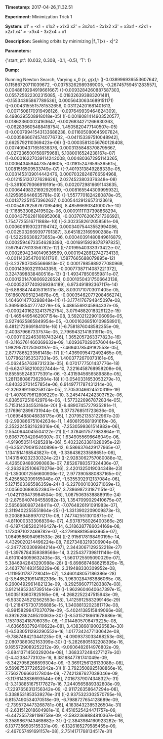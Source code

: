 **Timestamp:** 2017-04-26_11.32.51

**Experiment:** Minimization Trick 1

**System:**
x1' = -x1 + x1*x2 + x1*x3 
x2' = 3*x2*x4 - 2*x1*x2 
x3' = x3*x4 - x3*x1 + x2*x1 
x4' = -x3*x4 - 3*x2*x4 + x1 


**Description:** Seeking orbits by minimizing |f_T(x) - x|^2

**Parameters:**

{'start_pt': (0.032, 0.308, -0.1, -0.5), 'T': 1}

**Dump:**

Running Newton Search, Varying x_0
*(x, g(x)):*
([-0.038996936553607642, 0.11586720711039672, -0.03753262989369005, -0.26745759451283557], 0.0048819294919661667)
([-0.0093284260887587303, 0.055725622302315085, -0.018326393883201481, -0.15534395867789536], 0.00056430634689151171)
([-0.0043155515781532656, 0.031124201681401613, -0.0071508170919498126, -0.097649939464824309], 8.4986395508918018e-05)
([-0.0018081414903520577, 0.018623600024163647, -0.0026834271266630363, -0.062836605488418754], 1.4505820477140507e-05)
([-0.00079941543133688238, 0.011605080645907824, -0.00058660745740776732, -0.041153397510048942], 2.6625792110369423e-06)
([-0.00035813056760128408, 0.0074094371651636376, 0.00031358483708795667, -0.027236500158975968], 5.1080016524238167e-07)
([-0.00016227039114242008, 0.004803672951143265, 0.00064345944735746605, -0.018152476595365615], 1.0081516509533749e-07)
([-7.4019313849288339e-05, 0.0031453139014442476, 0.00070328248766594968, -0.012155130727628626], 2.0274523803376348e-08)
([-3.3910079366919191e-05, 0.0020729816691143635, 0.00064498321692929919, -0.008165544309995932], 4.1295856446635781e-09)
([-1.5577701824280878e-05, 0.0013722511573962637, 0.00054429126573123619, -0.0054978258767095466], 8.4859669034100075e-10)
([-7.168533082419502e-06, 0.00091111137398868294, 0.00043756281186952068, -0.0037076206721736692], 1.7547725516711868e-10)
([-3.3023582612058561e-06, 0.0006061930231194742, 0.00034075443552994086, -0.0025032669397791387], 3.6451823169590288e-11)
([-1.522296308273653e-06, 0.00040391480849616879, 0.00025946733546283393, -0.0016915929378797825], 7.5978477613356782e-12)
([-7.0199540333373422e-07, 0.00026942340149636569, 0.00019428812742734139, -0.0011438547001611761], 1.5877665688079895e-12)
([-3.2378070855666813e-07, 0.00017985989277080969, 0.0001436032111043359, -0.00077387114087221372], 3.3247898838480516e-13)
([-1.493478506559811e-07, 0.00012014708069228524, 0.00010504317506643138, -0.00052377409269394189], 6.973491892367117e-14)
([-6.8888474405316131e-08, 8.0301710703011405e-05, 7.6186078951234878e-05, -0.00035462077208466274], 1.4646014770298848e-14)
([-3.1774176794845097e-08, 5.3695685427774278e-05, 5.4865569245864337e-05, -0.00024016232413752754], 3.0794882018329122e-15)
([-1.4654495462907154e-08, 3.5920212290106096e-05, 3.9274625865849954e-05, -0.00016268510109858901], 6.4812172969184101e-16)
([-6.7581876048582355e-09, 2.403879667337574e-05, 2.7969432141831911e-05, -0.00011022463018743246], 1.3652057263377823e-16)
([-3.1163761460369632e-09, 1.6093670290576044e-05, 1.9829570125063197e-05, -7.4694078549182553e-05], 2.8777865233561418e-17)
([-1.4369095472492465e-09, 1.0778621953537331e-05, 1.4003772670073161e-05, -5.0624547639731233e-05], 6.0701777501437776e-18)
([-6.6247582100227444e-10, 7.2216458768958208e-06, 9.8555552483775391e-06, -3.4315945656589886e-05], 1.2811380867362904e-18)
([-3.0540331653053279e-10, 4.840320701457854e-06, 6.9149771787431214e-06, -2.3263991168258174e-05], 2.7053046624520319e-19)
([-1.4078079612806229e-10, 3.2454744242303752e-06, 4.8385672516429764e-06, -1.5773226967872834e-05], 5.715314334553164e-20)
([-6.4890745727935281e-11, 2.1769612896731944e-06, 3.3773768511723636e-06, -1.0695488048838175e-05], 1.2079521353122967e-20)
([-2.990866751042634e-11, 1.4608195681991619e-06, 2.3522245821629316e-06, -7.2530599361514982e-06], 2.5540644045504122e-21)
([-1.3784617577983864e-11, 9.8067793420649307e-07, 1.6349055696646049e-06, -4.9190505114285281e-06], 5.4023263381028095e-22)
([-6.3531790915240896e-12, 6.5866376429177965e-07, 1.1341514168543827e-06, -3.336436233588651e-06], 1.1431540232330324e-22)
([-2.9283062757080088e-12, 4.4265094890960863e-07, 7.8526788357324436e-07, -2.2632625106670276e-06], 2.4201325019034348e-23)
([-1.3500012556600906e-12, 2.9773905880837165e-07, 5.4256582099165048e-07, -1.5355392912137084e-06], 5.1271563395586359e-24)
([-6.2270001030271069e-13, 2.0056006880523947e-07, 3.7386987231871151e-07, -1.0421136473984504e-06], 1.0875063538888919e-24)
([-2.8756407494558982e-13, 1.3547099029410675e-07, 2.5656680987248411e-07, -7.0764826191091983e-07], 2.3119402255551864e-25)
([-1.3313902209009873e-13, 9.2008894899701217e-08, 1.7477425513010871e-07, -4.8110003333068394e-07], 4.9378758026400366e-26)
([-6.1974385202146427e-14, 6.3186387786034169e-08, 1.1730971022469782e-07, -3.2791688195663965e-07], 1.0649586094961533e-26)
([-2.9156178198490195e-14, 4.4329020214496224e-08, 7.6273483219306904e-08, -2.2477203309984214e-07], 2.3443067129252218e-27)
([-1.3978784359389566e-14, 3.2254377398111146e-08, 4.6101046059632435e-08, -1.5601725595090029e-07], 5.3846942843290988e-28)
([-6.8986874686215829e-15, 2.4637781483158229e-08, 2.319488330309952e-08, -1.1119501787728041e-07], 1.3460148057186386e-28)
([-3.5485210914182336e-15, 1.9630284763886065e-08, 6.2600492961482123e-09, -8.2925960771283887e-08], 3.9121495234739514e-29)
([-1.9629604640647397e-15, 1.6035193607825165e-08, -4.2682252247515943e-09, -6.5330245212562553e-08], 1.4125912583299146e-29)
([-1.2184757307356885e-15, 1.3408813202381719e-08, -8.9915829947037079e-09, -5.4024138515849066e-08], 6.3926286249520063e-30)
([-8.5315218661678686e-16, 1.1531982418706039e-08, -1.0144805706479225e-08, -4.6366583792410622e-08], 3.4383868190026583e-30)
([-6.5330511293290552e-16, 1.0177342477130642e-08, -9.7887484213441235e-09, -4.0909373033468253e-08], 2.0807386062163399e-30)
([-5.2826805182208396e-16, 9.1655729089252212e-09, -9.0606482614976802e-09, -3.6841371450329204e-08], 1.3683372484277127e-30)
([-4.42384773102e-16, 8.3818847781741049e-09, -8.3427956266899304e-09, -3.3691256126133088e-08], 9.5698753772652042e-31)
([-3.7923508925188866e-16, 7.7562706663127804e-09, -7.7421387627038046e-09, -3.1176143836693544e-08], 7.0167379074348327e-31)
([-3.3138851675177827e-16, 7.2440565889382808e-09, -7.2297656313156342e-09, -2.911726358647294e-08], 5.3388531853539276e-31)
([-2.9375323302570795e-16, 6.8157490534070518e-09, -6.7988727654128689e-09, -2.7395724473268781e-08], 4.1838432385326504e-31)
([-2.631512018604981e-16, 6.4516525424471757e-09, -6.4473557391199758e-09, -2.5932369884810367e-08], 3.3589867943468682e-31)
([-2.3843984160923282e-16, 6.1377356505155331e-09, -6.1326165279585455e-09, -2.467057491691157e-08], 2.7514171768134517e-31)